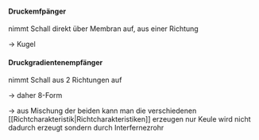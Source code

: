#### Druckemfpänger
nimmt Schall direkt über Membran auf, aus einer Richtung

-> Kugel
#### Druckgradientenempfänger
nimmt Schall aus 2 Richtungen auf

-> daher 8-Form

-> aus Mischung der beiden kann man die verschiedenen [[Richtcharakteristik|Richtcharakteristiken]] erzeugen
nur Keule wird nicht dadurch erzeugt sondern durch Interfernezrohr
